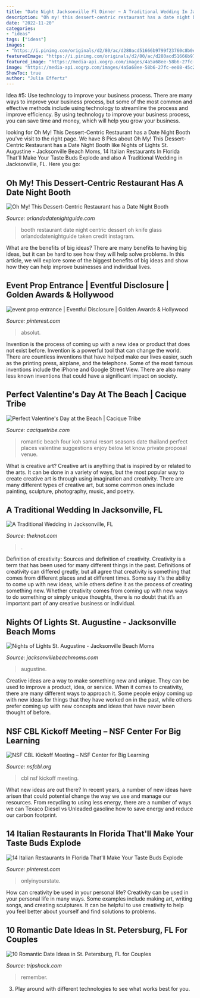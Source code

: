 ```yaml
---
title: "Date Night Jacksonville Fl Dinner ~ A Traditional Wedding In Jacksonville, Fl"
description: "Oh my! this dessert-centric restaurant has a date night booth"
date: "2022-11-20"
categories:
- "ideas"
tags: ["ideas"]
images:
- "https://i.pinimg.com/originals/d2/80/ac/d280acd51666b9799f23760c8b0eddf3.jpg"
featuredImage: "https://i.pinimg.com/originals/d2/80/ac/d280acd51666b9799f23760c8b0eddf3.jpg"
featured_image: "https://media-api.xogrp.com/images/4a5a68ee-58b6-27fc-ee08-45c208cb996b~rs_729.h"
image: "https://media-api.xogrp.com/images/4a5a68ee-58b6-27fc-ee08-45c208cb996b~rs_729.h"
ShowToc: true
author: "Julia Effertz"
---
```



Idea #5: Use technology to improve your business process.
There are many ways to improve your business process, but some of the most common and effective methods include using technology to streamline the process and improve efficiency. By using technology to improve your business process, you can save time and money, which will help you grow your business.

	

		
looking for Oh My! This Dessert-Centric Restaurant has a Date Night Booth you've visit to the right page. We have 8 Pics about Oh My! This Dessert-Centric Restaurant has a Date Night Booth like Nights of Lights St. Augustine - Jacksonville Beach Moms, 14 Italian Restaurants In Florida That&#039;ll Make Your Taste Buds Explode and also A Traditional Wedding in Jacksonville, FL. Here you go:
		
    
## Oh My! This Dessert-Centric Restaurant Has A Date Night Booth

<img loading=lazy src="http://www.orlandodatenightguide.com/wp-content/uploads/2017/11/date-night-booth-by-dwayneanthony-1024x1024.jpg" onerror="this.onerror=null;this.src='https://tse1.mm.bing.net/th?id=OIP.K4t6LFT4TYX6y_iAHNGhfgHaHa&amp;pid=15.1';" alt="Oh My! This Dessert-Centric Restaurant has a Date Night Booth">

_Source: orlandodatenightguide.com_

>booth restaurant date night centric dessert oh knife glass orlandodatenightguide taken credit instagram. 

	

What are the benefits of big ideas?
There are many benefits to having big ideas, but it can be hard to see how they will help solve problems. In this article, we will explore some of the biggest benefits of big ideas and show how they can help improve businesses and individual lives.

    
## Event Prop Entrance | Eventful Disclosure | Golden Awards &amp; Hollywood

<img loading=lazy src="https://i.pinimg.com/originals/5b/ac/76/5bac761ec4cacbdf8b62d4234657721e.jpg" onerror="this.onerror=null;this.src='https://tse4.mm.bing.net/th?id=OIP.HkzbNah7IGh69r2wN3wavQHaE8&amp;pid=15.1';" alt="event prop entrance | Eventful Disclosure | Golden Awards &amp; Hollywood">

_Source: pinterest.com_

>absolut. 

	

Invention is the process of coming up with a new idea or product that does not exist before. Invention is a powerful tool that can change the world. There are countless inventions that have helped make our lives easier, such as the printing press, airplane, and the telephone. Some of the most famous inventions include the iPhone and Google Street View. There are also many less known inventions that could have a significant impact on society.

    
## Perfect Valentine&#039;s Day At The Beach | Cacique Tribe

<img loading=lazy src="http://www.caciquetribe.com/wp-content/uploads/2016/02/cq5dam.web_.press_.722.keepaspectratio.jpeg" onerror="this.onerror=null;this.src='https://tse2.mm.bing.net/th?id=OIP.w7UxmRenRqKmBFqoYdWLfAHaEK&amp;pid=15.1';" alt="Perfect Valentine&#039;s Day at the Beach | Cacique Tribe">

_Source: caciquetribe.com_

>romantic beach four koh samui resort seasons date thailand perfect places valentine suggestions enjoy below let know private proposal venue. 

	

What is creative art?
Creative art is anything that is inspired by or related to the arts. It can be done in a variety of ways, but the most popular way to create creative art is through using imagination and creativity. There are many different types of creative art, but some common ones include painting, sculpture, photography, music, and poetry.

    
## A Traditional Wedding In Jacksonville, FL

<img loading=lazy src="https://media-api.xogrp.com/images/4a5a68ee-58b6-27fc-ee08-45c208cb996b~rs_729.h" onerror="this.onerror=null;this.src='https://tse2.mm.bing.net/th?id=OIP.-hP3hYg0UnVgIrLhIva2dQHaHa&amp;pid=15.1';" alt="A Traditional Wedding in Jacksonville, FL">

_Source: theknot.com_

>. 

	

Definition of creativity: Sources and definition of creativity.
Creativity is a term that has been used for many different things in the past. Definitions of creativity can differed greatly, but all agree that creativity is something that comes from different places and at different times. Some say it's the ability to come up with new ideas, while others define it as the process of creating something new. Whether creativity comes from coming up with new ways to do something or simply unique thoughts, there is no doubt that it’s an important part of any creative business or individual.

    
## Nights Of Lights St. Augustine - Jacksonville Beach Moms

<img loading=lazy src="https://www.jacksonvillebeachmoms.com/wp-content/uploads/2020/10/StAugustineLightsChristmas.jpg" onerror="this.onerror=null;this.src='https://tse1.mm.bing.net/th?id=OIP.FRpIHLyfhL1aZwdsgGeD4gHaEK&amp;pid=15.1';" alt="Nights of Lights St. Augustine - Jacksonville Beach Moms">

_Source: jacksonvillebeachmoms.com_

>augustine. 

	

Creative ideas are a way to make something new and unique. They can be used to improve a product, idea, or service. When it comes to creativity, there are many different ways to approach it. Some people enjoy coming up with new ideas for things that they have worked on in the past, while others prefer coming up with new concepts and ideas that have never been thought of before.

    
## NSF CBL Kickoff Meeting – NSF Center For Big Learning

<img loading=lazy src="http://nsfcbl.org/wp-content/uploads/2018/02/emerson-front-768x509.jpg" onerror="this.onerror=null;this.src='https://tse2.mm.bing.net/th?id=OIP.4jMf14GC-OjJoMqsu6qAAwHaE6&amp;pid=15.1';" alt="NSF CBL Kickoff Meeting – NSF Center for Big Learning">

_Source: nsfcbl.org_

>cbl nsf kickoff meeting. 

	

What new ideas are out there?
In recent years, a number of new ideas have arisen that could potential change the way we use and manage our resources. From recycling to using less energy, there are a number of ways we can Texaco Diesel vs Unleaded gasoline how to save energy and reduce our carbon footprint.

    
## 14 Italian Restaurants In Florida That&#039;ll Make Your Taste Buds Explode

<img loading=lazy src="https://i.pinimg.com/originals/d2/80/ac/d280acd51666b9799f23760c8b0eddf3.jpg" onerror="this.onerror=null;this.src='https://tse3.mm.bing.net/th?id=OIP.CviYe2e-ln7Vk15rWVytdwHaFj&amp;pid=15.1';" alt="14 Italian Restaurants In Florida That&#039;ll Make Your Taste Buds Explode">

_Source: pinterest.com_

>onlyinyourstate. 

	

How can creativity be used in your personal life?
Creativity can be used in your personal life in many ways. Some examples include making art, writing songs, and creating sculptures. It can be helpful to use creativity to help you feel better about yourself and find solutions to problems.

    
## 10 Romantic Date Ideas In St. Petersburg, FL For Couples

<img loading=lazy src="https://images.tripshock.com/blog/10-romantic-date-ideas-in-st-petersburg-fl-for-couples-579/10-romantic-date-ideas-in-st-petersburg-fl-for-couples.jpg" onerror="this.onerror=null;this.src='https://tse4.mm.bing.net/th?id=OIP.eqxqbeZv6iceEIGqcaSMVgHaFj&amp;pid=15.1';" alt="10 Romantic Date Ideas in St. Petersburg, FL for Couples">

_Source: tripshock.com_

>remember. 

	

3. Play around with different technologies to see what works best for you. 

